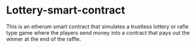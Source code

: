# Lottery-smart-contract
This is an etherum smart contract that simulates a trustless lottery or  rafle type game where the players send money into a contract that pays out the winner at the end of the raffle.
